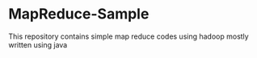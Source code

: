 # MapReduce-Sample
This repository contains simple map reduce codes using hadoop mostly written using java
